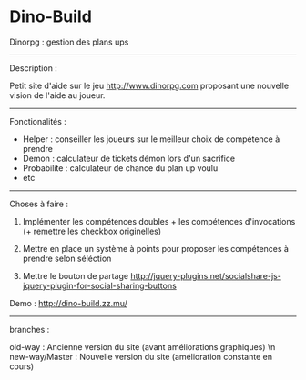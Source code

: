 # Dino-Build
Dinorpg : gestion des plans ups

****************************************************************************************************

Description :

Petit site d'aide sur le jeu http://www.dinorpg.com proposant une nouvelle vision de l'aide au joueur.

****************************************************************************************************

Fonctionalités :

* Helper : conseiller les joueurs sur le meilleur choix de compétence à prendre
* Demon : calculateur de tickets démon lors d'un sacrifice
* Probabilite : calculateur de chance du plan up voulu
* etc

****************************************************************************************************

Choses à faire :
   
1) Implémenter les compétences doubles + les compétences d'invocations (+ remettre les checkbox originelles)

2) Mettre en place un système à points pour proposer les compétences à prendre selon séléction

3) Mettre le bouton de partage http://jquery-plugins.net/socialshare-js-jquery-plugin-for-social-sharing-buttons

Demo :
http://dino-build.zz.mu/

****************************************************************************************************
branches :

old-way : Ancienne version du site (avant améliorations graphiques) \n
new-way/Master : Nouvelle version du site (amélioration constante en cours)
